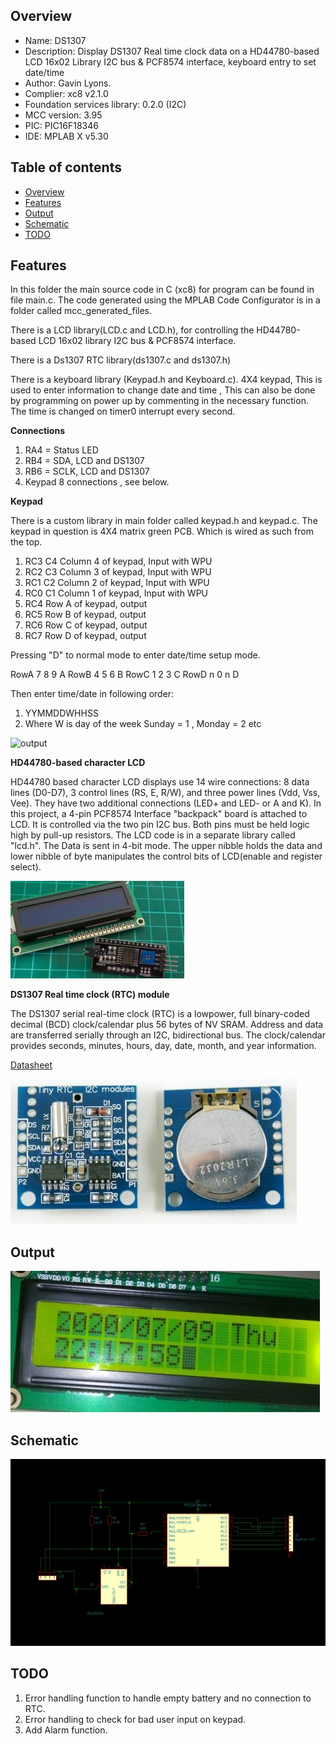 

Overview
--------------------------------------------
* Name: DS1307
* Description: Display DS1307 Real time clock data on a
  HD44780-based LCD 16x02 Library I2C bus & PCF8574 interface, 
  keyboard entry to set date/time
* Author: Gavin Lyons.
* Complier: xc8 v2.1.0
* Foundation services library: 0.2.0 (I2C)
* MCC version: 3.95
* PIC: PIC16F18346
* IDE:  MPLAB X v5.30


Table of contents
---------------------------

  * [Overview](#overview)
  * [Features](#features)
  * [Output](#output)
  * [Schematic](#schematic)
  * [TODO](#todo)
  
Features
----------------------

In this folder the main source code in C (xc8) for program can be found in file main.c.
The code generated using the MPLAB Code Configurator is in a folder called mcc_generated_files. 

There is a LCD library(LCD.c and LCD.h), for controlling the HD44780-based 
LCD 16x02 library I2C bus & PCF8574 interface.

There is a Ds1307 RTC library(ds1307.c and ds1307.h)

There is a keyboard library (Keypad.h and Keyboard.c). 4X4 keypad, This is used to
enter information to change date and time , 
This can also be done by programming on power up by commenting in the necessary function.
The time is changed on timer0 interrupt every second.

**Connections**

1. RA4 = Status LED 
2. RB4 = SDA, LCD and DS1307
3. RB6 = SCLK, LCD and DS1307
4. Keypad 8 connections , see below.

**Keypad**

There is a custom library in main folder called keypad.h and keypad.c.
The keypad in question is 4X4 matrix green PCB.
Which is wired as such from the top.

1.	RC3	C4 Column 4 of keypad, Input with WPU
2.	RC2	C3 Column 3 of keypad, Input with WPU
3.	RC1	C2 Column 2 of keypad, Input with WPU
4.	RC0	C1 Column 1 of keypad, Input with WPU
5.	RC4	Row A of keypad, output
6.	RC5	Row B of keypad, output
7.	RC6	Row C of keypad, output
8.	RC7	Row D of keypad, output

Pressing "D" to normal mode to enter date/time setup mode.
 
RowA    7   8   9   A
RowB    4   5   6   B
RowC    1   2   3   C
RowD    n   0   n   D

Then enter time/date in following order:

1. YYMMDDWHHSS
2. Where W is day of the week Sunday = 1 , Monday = 2 etc

![ output ](https://github.com/gavinlyonsrepo/pic_18F47K42_projects/blob/master/images/keypad.jpg)


**HD44780-based character LCD**

HD44780 based character LCD displays use 14 wire connections: 8 data lines (D0-D7), 3 control lines (RS, E, R/W), 
and three power lines (Vdd, Vss, Vee). They have two additional connections (LED+ and LED- or A and K).
In this project, a 4-pin PCF8574 Interface "backpack" board is attached to LCD. It is controlled via the two pin I2C bus.
Both pins must be held logic high by pull-up resistors.
The LCD code is in a separate library called "lcd.h".
The Data is sent in 4-bit mode. The upper nibble holds the data and lower nibble of byte manipulates
the control bits of LCD(enable and register select). 

![PCF8574 & LCD ](https://github.com/gavinlyonsrepo/pic_16F1619_projects/blob/master/images/LCDPCF.jpg)


**DS1307 Real time clock (RTC) module**

The DS1307 serial real-time clock (RTC) is a lowpower, full binary-coded decimal (BCD) clock/calendar
plus 56 bytes of NV SRAM. Address and data are transferred serially through an I2C, bidirectional bus.
The clock/calendar provides seconds, minutes, hours,
day, date, month, and year information.

[ Datasheet ](https://datasheets.maximintegrated.com/en/ds/DS1307.pdf)

![ ds1307 ](https://github.com/gavinlyonsrepo/pic_16F18346_projects/blob/master/images/ds1307.jpg)

Output
-----------------------

![ output ](https://github.com/gavinlyonsrepo/pic_16F18346_projects/blob/master/images/output3.jpg)


Schematic
------------------------

![ schematic ](https://github.com/gavinlyonsrepo/pic_16F18346_projects/blob/master/images/ds1307sch.jpg)


TODO
------------------------

1.  Error handling function to handle empty battery and no connection to RTC.
2.  Error handling to check for bad user input on keypad.
3.  Add Alarm function.
